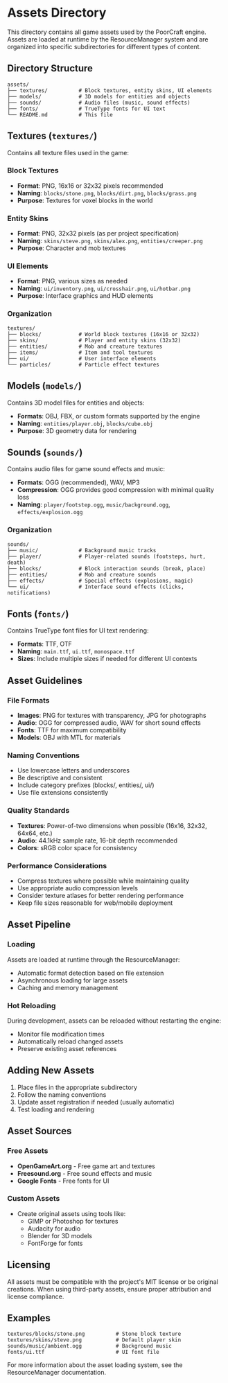 # Assets Directory

This directory contains all game assets used by the PoorCraft engine. Assets are loaded at runtime by the ResourceManager system and are organized into specific subdirectories for different types of content.

## Directory Structure

```
assets/
├── textures/          # Block textures, entity skins, UI elements
├── models/            # 3D models for entities and objects
├── sounds/            # Audio files (music, sound effects)
├── fonts/             # TrueType fonts for UI text
└── README.md          # This file
```

## Textures (`textures/`)

Contains all texture files used in the game:

### Block Textures
- **Format**: PNG, 16x16 or 32x32 pixels recommended
- **Naming**: `blocks/stone.png`, `blocks/dirt.png`, `blocks/grass.png`
- **Purpose**: Textures for voxel blocks in the world

### Entity Skins
- **Format**: PNG, 32x32 pixels (as per project specification)
- **Naming**: `skins/steve.png`, `skins/alex.png`, `entities/creeper.png`
- **Purpose**: Character and mob textures

### UI Elements
- **Format**: PNG, various sizes as needed
- **Naming**: `ui/inventory.png`, `ui/crosshair.png`, `ui/hotbar.png`
- **Purpose**: Interface graphics and HUD elements

### Organization
```
textures/
├── blocks/            # World block textures (16x16 or 32x32)
├── skins/             # Player and entity skins (32x32)
├── entities/          # Mob and creature textures
├── items/             # Item and tool textures
├── ui/                # User interface elements
└── particles/         # Particle effect textures
```

## Models (`models/`)

Contains 3D model files for entities and objects:

- **Formats**: OBJ, FBX, or custom formats supported by the engine
- **Naming**: `entities/player.obj`, `blocks/cube.obj`
- **Purpose**: 3D geometry data for rendering

## Sounds (`sounds/`)

Contains audio files for game sound effects and music:

- **Formats**: OGG (recommended), WAV, MP3
- **Compression**: OGG provides good compression with minimal quality loss
- **Naming**: `player/footstep.ogg`, `music/background.ogg`, `effects/explosion.ogg`

### Organization
```
sounds/
├── music/             # Background music tracks
├── player/            # Player-related sounds (footsteps, hurt, death)
├── blocks/            # Block interaction sounds (break, place)
├── entities/          # Mob and creature sounds
├── effects/           # Special effects (explosions, magic)
└── ui/                # Interface sound effects (clicks, notifications)
```

## Fonts (`fonts/`)

Contains TrueType font files for UI text rendering:

- **Formats**: TTF, OTF
- **Naming**: `main.ttf`, `ui.ttf`, `monospace.ttf`
- **Sizes**: Include multiple sizes if needed for different UI contexts

## Asset Guidelines

### File Formats
- **Images**: PNG for textures with transparency, JPG for photographs
- **Audio**: OGG for compressed audio, WAV for short sound effects
- **Fonts**: TTF for maximum compatibility
- **Models**: OBJ with MTL for materials

### Naming Conventions
- Use lowercase letters and underscores
- Be descriptive and consistent
- Include category prefixes (blocks/, entities/, ui/)
- Use file extensions consistently

### Quality Standards
- **Textures**: Power-of-two dimensions when possible (16x16, 32x32, 64x64, etc.)
- **Audio**: 44.1kHz sample rate, 16-bit depth recommended
- **Colors**: sRGB color space for consistency

### Performance Considerations
- Compress textures where possible while maintaining quality
- Use appropriate audio compression levels
- Consider texture atlases for better rendering performance
- Keep file sizes reasonable for web/mobile deployment

## Asset Pipeline

### Loading
Assets are loaded at runtime through the ResourceManager:
- Automatic format detection based on file extension
- Asynchronous loading for large assets
- Caching and memory management

### Hot Reloading
During development, assets can be reloaded without restarting the engine:
- Monitor file modification times
- Automatically reload changed assets
- Preserve existing asset references

## Adding New Assets

1. Place files in the appropriate subdirectory
2. Follow the naming conventions
3. Update asset registration if needed (usually automatic)
4. Test loading and rendering

## Asset Sources

### Free Assets
- **OpenGameArt.org** - Free game art and textures
- **Freesound.org** - Free sound effects and music
- **Google Fonts** - Free fonts for UI

### Custom Assets
- Create original assets using tools like:
  - GIMP or Photoshop for textures
  - Audacity for audio
  - Blender for 3D models
  - FontForge for fonts

## Licensing

All assets must be compatible with the project's MIT license or be original creations. When using third-party assets, ensure proper attribution and license compliance.

## Examples

```
textures/blocks/stone.png          # Stone block texture
textures/skins/steve.png           # Default player skin
sounds/music/ambient.ogg           # Background music
fonts/ui.ttf                       # UI font file
```

For more information about the asset loading system, see the ResourceManager documentation.
